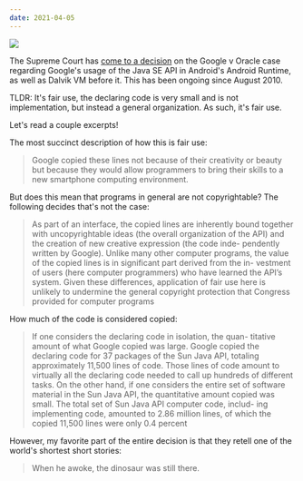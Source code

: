 ```yaml
---
date: 2021-04-05
---
```

![][giphy]

The Supreme Court has [come to a decision][1] on the Google v Oracle case
regarding Google's usage of the Java SE API in Android's Android Runtime,
as well as Dalvik VM before it. This has been ongoing since August 2010.

TLDR: It's fair use, the declaring code is very small and is not
implementation, but instead a general organization. As such, it's fair use.

Let's read a couple excerpts!

The most succinct description of how this is fair use:

> Google copied these lines not because of their creativity or beauty but
> because they would allow programmers to bring their skills to a new
> smartphone computing environment.

But does this mean that programs in general are not copyrightable?
The following decides that's not the case:

> As part of an interface, the copied lines are inherently
> bound together with uncopyrightable ideas (the overall organization of
> the API) and the creation of new creative expression (the code inde-
> pendently written by Google). Unlike many other computer programs,
> the value of the copied lines is in significant part derived from the in-
> vestment of users (here computer programmers) who have learned the
> API’s system. Given these differences, application of fair use here is
> unlikely to undermine the general copyright protection that Congress
> provided for computer programs

How much of the code is considered copied:

> If one considers the declaring code in isolation, the quan-
> titative amount of what Google copied was large. Google
> copied the declaring code for 37 packages of the Sun Java
> API, totaling approximately 11,500 lines of code. Those 
> lines of code amount to virtually all the declaring code
> needed to call up hundreds of different tasks. On the other
> hand, if one considers the entire set of software material in
> the Sun Java API, the quantitative amount copied was
> small. The total set of Sun Java API computer code, includ-
> ing implementing code, amounted to 2.86 million lines, of
> which the copied 11,500 lines were only 0.4 percent

However, my favorite part of the entire decision is that they retell one of
the world's shortest short stories:

> When he awoke, the dinosaur was still there.


[giphy]: https://media.giphy.com/media/l0MYA6gVfB7CcdkR2/giphy.gif

[1]: https://www.supremecourt.gov/opinions/20pdf/18-956_d18f.pdf
